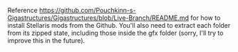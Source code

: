 Reference https://github.com/Pouchkinn-s-Gigastructures/Gigastructures/blob/Live-Branch/README.md for how to install Stellaris mods from the Github.
You'll also need to extract each folder from its zipped state, including those inside the gfx folder (sorry, I'll try to improve this in the future).

